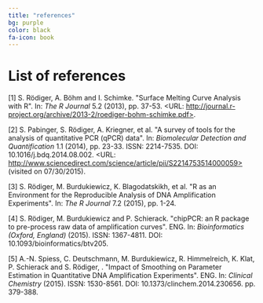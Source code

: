 ```yaml
---
title: "references"
bg: purple
color: black
fa-icon: book
---
```


# List of references
[1] S. Rödiger, A. Böhm and I. Schimke. "Surface Melting Curve
Analysis with R". In: _The R Journal_ 5.2 (2013), pp. 37-53. <URL:
http://journal.r-project.org/archive/2013-2/roediger-bohm-schimke.pdf>.

[2] S. Pabinger, S. Rödiger, A. Kriegner, et al. "A survey of
tools for the analysis of quantitative PCR (qPCR) data". In:
_Biomolecular Detection and Quantification_ 1.1 (2014), pp. 23-33.
ISSN: 2214-7535. DOI: 10.1016/j.bdq.2014.08.002. <URL:
http://www.sciencedirect.com/science/article/pii/S2214753514000059>
(visited on 07/30/2015).

[3] S. Rödiger, M. Burdukiewicz, K. Blagodatskikh, et al. "R as an
Environment for the Reproducible Analysis of DNA Amplification
Experiments". In: _The R Journal_ 7.2 (2015), pp. 1-24.

[4] S. Rödiger, M. Burdukiewicz and P. Schierack. "chipPCR: an R
package to pre-process raw data of amplification curves". ENG. In:
_Bioinformatics (Oxford, England)_ (2015). ISSN: 1367-4811. DOI:
10.1093/bioinformatics/btv205.

[5] A.-N. Spiess, C. Deutschmann, M. Burdukiewicz, R. Himmelreich, 
K. Klat, P. Schierack and S. Rödiger, . "Impact of Smoothing on 
Parameter Estimation in Quantitative DNA Amplification Experiments". 
ENG. In: _Clinical Chemistry_ (2015). ISSN: 1530-8561. 
DOI: 10.1373/clinchem.2014.230656. pp. 379-388.